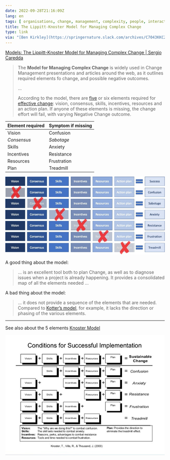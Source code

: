 ```yaml
---
date: 2022-09-28T21:16:09Z
lang: en
tags: [ organisations, change, management, complexity, people, interactions, planning ]
title: The Lippitt-Knoster Model for Managing Complex Change
type: link
via: "[Ben Kirkley](https://springernature.slack.com/archives/C7043KKC2/p1664362953710859)"
---
```


[Models: The Lippitt-Knoster Model for Managing Complex Change | Sergio Caredda](https://sergiocaredda.eu/organisation/tools/models-the-lippitt-knoster-model-for-managing-complex-change/)

> The **Model for Managing Complex Change** is widely used in Change Management presentations and articles around the web, as it outlines required elements fo change, and possible negative outcomes.
>
> …
>
> According to the model, there are [five](https://www.mudamasters.com/en/lean-production-theory/5-elements-succesful-change) or six elements required for [effective change](https://blog.edsmart.com/managing-change-in-schools-a-helpful-framework): vision, consensus, skills, incentives, resources and an action plan. If anyone of these elements is missing, the change effort will fail, with varying Negative Change outcome.

| Element required | Symptom if missing |
|------------------|--------------------|
| Vision           | Confusion          |
| *Consensus*      | *Sabotage*         |
| Skills           | Anxiety            |
| Incentives       | Resistance         |
| Resources        | Frustration        |
| Plan             | Treadmill          |

![change model with 6 elements: vision, consensus, skills, incentive, resources, plan](model-6.jpg)

A good thing about the model:

> … is an excellent tool both to plan Change, as well as to diagnose issues when a project is already happening. It provides a consolidated map of all the elements needed …

A bad thing about the model:

> … it does not provide a sequence of the elements that are needed. Compared to [Kotter’s model](https://sergiocaredda.eu/organisation/tools/models-kotters-eight-steps-process-for-leading-change), for example, it lacks the direction or phasing of the various elements.

---

See also about the 5 elements [Knoster Model](https://www.linkedin.com/pulse/get-grip-managing-change-deploying-knoster-model-michael-nanfito/)

![change model with 5 elements: vision, skills, incentive, resources, plan](model-5.jpg)
